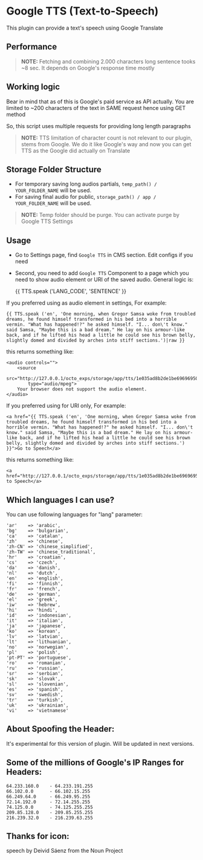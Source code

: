 # Google TTS (Text-to-Speech)
This plugin can provide a text's speech using Google Translate


## Performance
> **NOTE:** Fetching and combining 2.000 characters long sentence tooks ~8 sec. It depends on Google's response time mostly


## Working logic
Bear in mind that as of this is Google's paid service as API actually. You are limited to ~200 characters of the text in SAME request hence using GET method

So, this script uses multiple requests for providing long length paragraphs

> **NOTE:** TTS limitation of character count is not relevant to our plugin, stems from Google. We do it like Google's way and now you can get TTS as the Google did actually on Translate


## Storage Folder Structure
* For temporary saving long audios partials, `temp_path() / YOUR_FOLDER_NAME` will be used.
* For saving final audio for public, `storage_path() / app / YOUR_FOLDER_NAME` will be used.

> **NOTE:** Temp folder should be purge. You can activate purge by Google TTS Settings


## Usage
- Go to Settings page, find `Google TTS` in CMS section. Edit configs if you need

- Second, you need to add `Google TTS` Component to a page which you need to show audio element or URI of the saved audio. General logic is:

	{{ TTS.speak ('LANG_CODE', 'SENTENCE' }}

If you preferred using as audio element in settings, For example:

	{{ TTS.speak ('en', 'One morning, when Gregor Samsa woke from troubled dreams, he found himself transformed in his bed into a horrible vermin. "What has happened!?" he asked himself. "I... don\'t know." said Samsa, "Maybe this is a bad dream." He lay on his armour-like back, and if he lifted his head a little he could see his brown belly, slightly domed and divided by arches into stiff sections.')|raw }}

this returns something like:

	<audio controls="">
		<source 
			src="http://127.0.0.1/octo_exps/storage/app/tts/1e035ad8b2de1be69696950953b28c66.mp3" 
			type="audio/mpeg">
		Your browser does not support the audio element.
	</audio>

If you preferred using for URI only, For example: 

	<a href="{{ TTS.speak ('en', 'One morning, when Gregor Samsa woke from troubled dreams, he found himself transformed in his bed into a horrible vermin. "What has happened!?" he asked himself. "I... don\'t know." said Samsa, "Maybe this is a bad dream." He lay on his armour-like back, and if he lifted his head a little he could see his brown belly, slightly domed and divided by arches into stiff sections.') }}">Go to Speech</a>

this returns something like:

	<a href="http://127.0.0.1/octo_exps/storage/app/tts/1e035ad8b2de1be69696950953b28c66.mp3">Go to Speech</a>


## Which languages I can use?
You can use following languages for "lang" parameter:

	'ar'	=> 'arabic',
	'bg'	=> 'bulgarian',
	'ca'	=> 'catalan',
	'zh'	=> 'chinese',
	'zh-CN'	=> 'chinese_simplified',
	'zh-TW'	=> 'chinese_traditional',
	'hr'	=> 'croatian',
	'cs'	=> 'czech',
	'da'	=> 'danish',
	'nl'	=> 'dutch',
	'en'	=> 'english',
	'fi'	=> 'finnish',
	'fr'	=> 'french',
	'de'	=> 'german',
	'el'	=> 'greek',
	'iw'	=> 'hebrew',
	'hi'	=> 'hindi',
	'id'	=> 'indonesian',
	'it'	=> 'italian',
	'ja'	=> 'japanese',
	'ko'	=> 'korean',
	'lv'	=> 'latvian',
	'lt'	=> 'lithuanian',
	'no'	=> 'norwegian',
	'pl'	=> 'polish',
	'pt-PT'	=> 'portuguese',
	'ro'	=> 'romanian',
	'ru'	=> 'russian',
	'sr'	=> 'serbian',
	'sk'	=> 'slovak',
	'sl'	=> 'slovenian',
	'es'	=> 'spanish',
	'sv'	=> 'swedish',
	'tr'	=> 'turkish',
	'uk'	=> 'ukrainian',
	'vi'	=> 'vietnamese'


## About Spoofing the Header:
It's experimental for this version of plugin. Will be updated in next versions.


## Some of the millions of Google's IP Ranges for Headers:
	64.233.160.0    - 64.233.191.255
	66.102.0.0      - 66.102.15.255
	66.249.64.0		- 66.249.95.255
	72.14.192.0		- 72.14.255.255
	74.125.0.0      - 74.125.255.255
	209.85.128.0	- 209.85.255.255
	216.239.32.0	- 216.239.63.255


## Thanks for icon:
speech by Deivid Sáenz from the Noun Project

